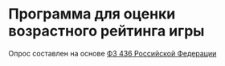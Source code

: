 # Программа для оценки возрастного рейтинга игры

Опрос составлен на основе [ФЗ 436 Российской Федерации](https://ru.wikipedia.org/wiki/%D0%92%D0%BE%D0%B7%D1%80%D0%B0%D1%81%D1%82%D0%BD%D0%B0%D1%8F_%D0%BA%D0%BB%D0%B0%D1%81%D1%81%D0%B8%D1%84%D0%B8%D0%BA%D0%B0%D1%86%D0%B8%D1%8F_%D0%B8%D0%BD%D1%84%D0%BE%D1%80%D0%BC%D0%B0%D1%86%D0%B8%D0%BE%D0%BD%D0%BD%D0%BE%D0%B9_%D0%BF%D1%80%D0%BE%D0%B4%D1%83%D0%BA%D1%86%D0%B8%D0%B8_%D0%B2_%D0%A0%D0%BE%D1%81%D1%81%D0%B8%D0%B8)
